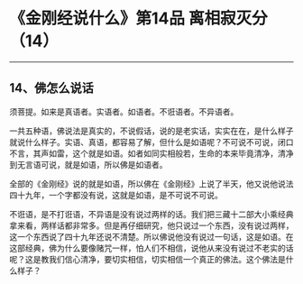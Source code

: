 # 《金刚经说什么》第14品 离相寂灭分（14）

------

## 14、佛怎么说话

须菩提。如来是真语者。实语者。如语者。不诳语者。不异语者。

一共五种语，佛说法是真实的，不说假话，说的是老实话，实实在在，是什么样子就说什么样子。实语、真语，都容易了解，但什么是如语呢？不可说不可说，闭口不言，其声如雷，这个就是如语。如者如同实相般若，生命的本来毕竟清净，清净到无言语可说，就是如语，所以佛是如语者。

全部的《金刚经》说的就是如语，所以佛在《金刚经》上说了半天，他又说他说法四十九年，一个字都没有说，这就是如语，是不可说不可说。

不诳语，是不打诳语，不异语是没有说过两样的话。我们把三藏十二部大小乘经典拿来看，两样话都非常多。但是再仔细研究，他只说过一个东西，没有说过两样，这一个东西说了四十九年还说不清楚。所以佛说他没有说过一句话，这是如语。在这部经典，佛为什么要像赌咒一样，怕人们不相信，说他从来没有说过不老实的话呢？这是教我们信心清净，要切实相信，切实相信一个真正的佛法。这个佛法是什么样子？

